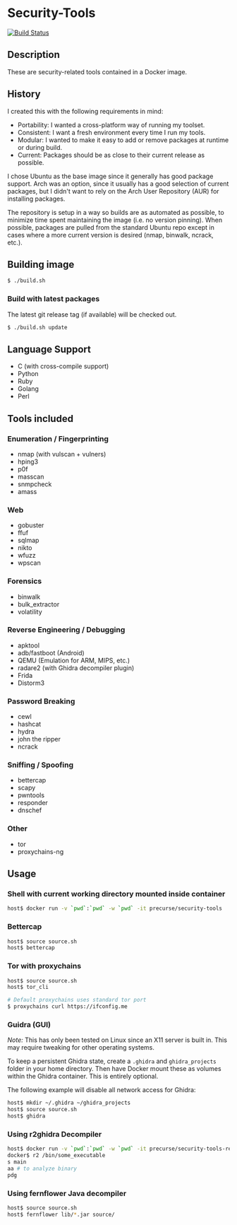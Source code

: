 # Security-Tools

[![Build Status](https://travis-ci.com/precurse/security-tools.svg?branch=master)](https://travis-ci.com/precurse/security-tools)

## Description
These are security-related tools contained in a Docker image.

## History
I created this with the following requirements in mind:
- Portability: I wanted a cross-platform way of running my toolset.
- Consistent: I want a fresh environment every time I run my tools.
- Modular: I wanted to make it easy to add or remove packages at runtime or during build.
- Current: Packages should be as close to their current release as possible.

I chose Ubuntu as the base image since it generally has good package support. Arch was an option, since it usually has a good selection of current packages, but I didn't want to rely on the Arch User Repository (AUR) for installing packages.

The repository is setup in a way so builds are as automated as possible, to minimize time spent maintaining the image (i.e. no version pinning). When possible, packages are pulled from the standard Ubuntu repo except in cases where a more current version is desired (nmap, binwalk, ncrack, etc.).

## Building image
```bash
$ ./build.sh
```

### Build with latest packages
The latest git release tag (if available) will be checked out.

```bash
$ ./build.sh update
```

## Language Support
- C (with cross-compile support)
- Python
- Ruby
- Golang
- Perl

## Tools included
### Enumeration / Fingerprinting
- nmap (with vulscan + vulners)
- hping3
- p0f
- masscan
- snmpcheck
- amass

### Web
- gobuster
- ffuf
- sqlmap
- nikto
- wfuzz
- wpscan

### Forensics
- binwalk
- bulk_extractor
- volatility

### Reverse Engineering / Debugging
- apktool
- adb/fastboot (Android)
- QEMU (Emulation for ARM, MIPS, etc.)
- radare2 (with Ghidra decompiler plugin)
- Frida
- Distorm3

### Password Breaking
- cewl
- hashcat
- hydra
- john the ripper
- ncrack

### Sniffing / Spoofing
- bettercap
- scapy
- pwntools
- responder
- dnschef

### Other
- tor
- proxychains-ng

## Usage
### Shell with current working directory mounted inside container
```bash
host$ docker run -v `pwd`:`pwd` -w `pwd` -it precurse/security-tools
```

### Bettercap
```bash
host$ source source.sh
host$ bettercap
```

### Tor with proxychains
```bash
host$ source source.sh
host$ tor_cli

# Default proxychains uses standard tor port
$ proxychains curl https://ifconfig.me
```

### Guidra (GUI)
*Note:* This has only been tested on Linux since an X11 server is built in.
This may require tweaking for other operating systems.

To keep a persistent Ghidra state, create a `.ghidra` and `ghidra_projects` folder in your home directory.
Then have Docker mount these as volumes within the Ghidra container. This is entirely optional.

The following example will disable all network access for Ghidra:

```bash
host$ mkdir ~/.ghidra ~/ghidra_projects
host$ source source.sh
host$ ghidra
```

### Using r2ghidra Decompiler
```bash
host$ docker run -v `pwd`:`pwd` -w `pwd` -it precurse/security-tools-re
docker$ r2 /bin/some_executable
s main
aa # to analyze binary
pdg
```

### Using fernflower Java decompiler
```bash
host$ source source.sh
host$ fernflower lib/*.jar source/
```
